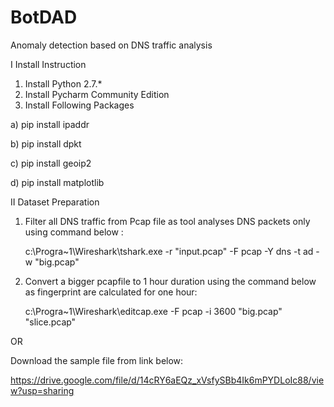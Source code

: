 # BotDAD
Anomaly detection based on DNS traffic analysis


I    Install Instruction

1. Install Python 2.7.*
2. Install Pycharm Community Edition
3. Install Following Packages

  a) pip install ipaddr
  
  b) pip install dpkt
  
  c) pip install geoip2
  
  d) pip install matplotlib
 
 
II Dataset Preparation
 
 1. Filter all DNS traffic from Pcap file as tool analyses DNS packets only using command below :
 
    c:\Progra~1\Wireshark\tshark.exe  -r "input.pcap" -F pcap -Y dns -t ad -w "big.pcap"
 
 2. Convert a bigger pcapfile to 1 hour duration using the command below as fingerprint are calculated for one hour:
 
     c:\Progra~1\Wireshark\editcap.exe -F pcap -i 3600 "big.pcap"  "slice.pcap"
 
OR
 
 Download the sample file from link below:
 
 https://drive.google.com/file/d/14cRY6aEQz_xVsfySBb4Ik6mPYDLoIc88/view?usp=sharing
 
 
